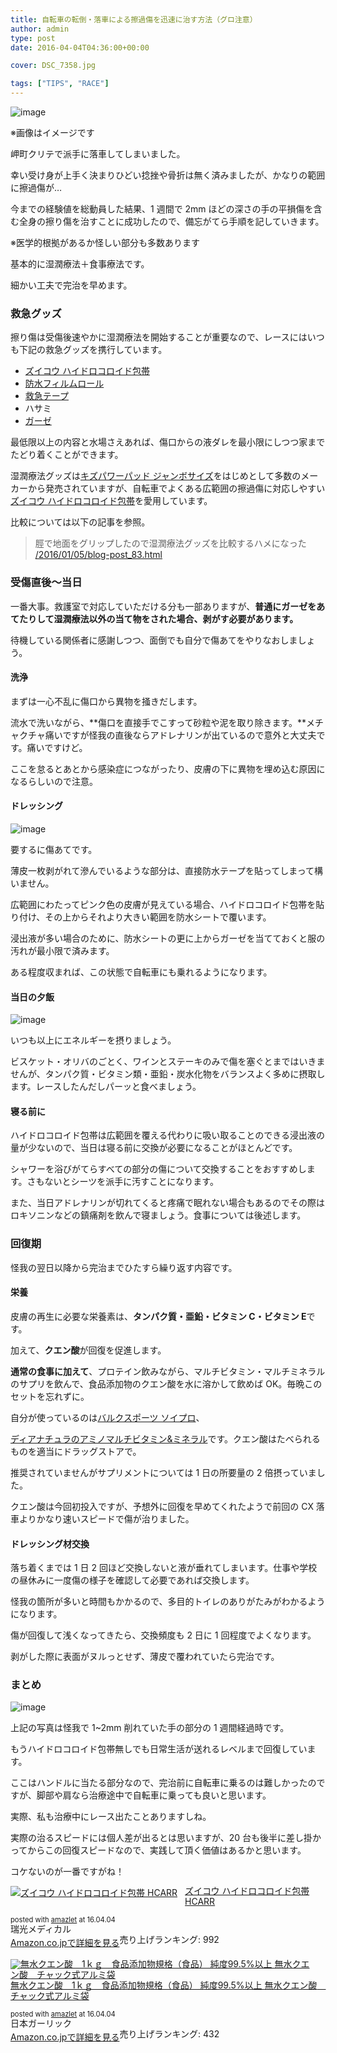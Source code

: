 ```yaml
---
title: 自転車の転倒・落車による擦過傷を迅速に治す方法（グロ注意）
author: admin
type: post
date: 2016-04-04T04:36:00+00:00

cover: DSC_7358.jpg

tags: ["TIPS", "RACE"]
---
```


![image](./DSC_7358.jpg)

※画像はイメージです

岬町クリテで派手に落車してしまいました。

幸い受け身が上手く決まりひどい捻挫や骨折は無く済みましたが、かなりの範囲に擦過傷が…

今までの経験値を総動員した結果、1 週間で 2mm ほどの深さの手の平損傷を含む全身の擦り傷を治すことに成功したので、備忘がてら手順を記していきます。

※医学的根拠があるか怪しい部分も多数あります

基本的に湿潤療法＋食事療法です。

細かい工夫で完治を早めます。

### 救急グッズ

擦り傷は受傷後速やかに湿潤療法を開始することが重要なので、レースにはいつも下記の救急グッズを携行しています。

- [ズイコウ ハイドロコロイド包帯][1]<img style="border: none !important; margin: 0px !important;" src="https://ir-jp.amazon-adsystem.com/e/ir?t=gensobunya-22&l=as2&o=9&a=B00C4JYKIS" alt="" width="1" height="1" border="0" />
- [防水フィルムロール][2]<img style="border: none !important; margin: 0px !important;" src="https://ir-jp.amazon-adsystem.com/e/ir?t=gensobunya-22&l=as2&o=9&a=B000FQ4YJC" alt="" width="1" height="1" border="0" />
- [救急テープ][3]<img style="border: none !important; margin: 0px !important;" src="https://ir-jp.amazon-adsystem.com/e/ir?t=gensobunya-22&l=as2&o=9&a=B00C18YEEM" alt="" width="1" height="1" border="0" />
- ハサミ
- [ガーゼ][4]<img style="border: none !important; margin: 0px !important;" src="https://ir-jp.amazon-adsystem.com/e/ir?t=gensobunya-22&l=as2&o=9&a=B000FQUZPY" alt="" width="1" height="1" border="0" />

最低限以上の内容と水場さえあれば、傷口からの液ダレを最小限にしつつ家までたどり着くことができます。

湿潤療法グッズは[キズパワーパッド ジャンボサイズ][5]をはじめとして多数のメーカーから発売されていますが、自転車でよくある広範囲の擦過傷に対応しやすい[ズイコウ ハイドロコロイド包帯][1]を愛用しています。<img style="border: none !important; margin: 0px !important;" src="https://ir-jp.amazon-adsystem.com/e/ir?t=gensobunya-22&l=as2&o=9&a=B001TDM0Q4" alt="" width="1" height="1" border="0" />

比較については以下の記事を参照。

<blockquote class="tr_bq">
  <p>
    脛で地面をグリップしたので湿潤療法グッズを比較するハメになった<br /> <a href="/2016/01/05/blog-post_83.html">/2016/01/05/blog-post_83.html</a>
  </p>
</blockquote>

### 受傷直後～当日

一番大事。救護室で対応していただける分も一部ありますが、**普通にガーゼをあてたりして湿潤療法以外の当て物をされた場合、剥がす必要があります。**

待機している関係者に感謝しつつ、面倒でも自分で傷あてをやりなおしましょう。

#### 洗浄

まずは一心不乱に傷口から異物を掻きだします。

流水で洗いながら、**傷口を直接手でこすって砂粒や泥を取り除きます。**メチャクチャ痛いですが怪我の直後ならアドレナリンが出ているので意外と大丈夫です。痛いですけど。

ここを怠るとあとから感染症につながったり、皮膚の下に異物を埋め込む原因になるらしいので注意。

#### ドレッシング

![image](./IMG_7569.jpg)

要するに傷あてです。

薄皮一枚剥がれて滲んでいるような部分は、直接防水テープを貼ってしまって構いません。

広範囲にわたってピンク色の皮膚が見えている場合、ハイドロコロイド包帯を貼り付け、その上からそれより大きい範囲を防水シートで覆います。

浸出液が多い場合のために、防水シートの更に上からガーゼを当てておくと服の汚れが最小限で済みます。

ある程度収まれば、この状態で自転車にも乗れるようになります。

#### 当日の夕飯

![image](./DSC_7360.jpg)

いつも以上にエネルギーを摂りましょう。

ビスケット・オリバのごとく、ワインとステーキのみで傷を塞ぐとまではいきませんが、タンパク質・ビタミン類・亜鉛・炭水化物をバランスよく多めに摂取します。レースしたんだしパーッと食べましょう。

#### 寝る前に

ハイドロコロイド包帯は広範囲を覆える代わりに吸い取ることのできる浸出液の量が少ないので、当日は寝る前に交換が必要になることがほとんどです。

シャワーを浴びがてらすべての部分の傷について交換することをおすすめします。さもないとシーツを派手に汚すことになります。

また、当日アドレナリンが切れてくると疼痛で眠れない場合もあるのでその際はロキソニンなどの鎮痛剤を飲んで寝ましょう。食事については後述します。

### 回復期

怪我の翌日以降から完治までひたすら繰り返す内容です。

#### 栄養

皮膚の再生に必要な栄養素は、**タンパク質・亜鉛・ビタミン C・ビタミン E**です。

加えて、**クエン酸**が回復を促進します。

**通常の食事に加えて**、プロテイン飲みながら、マルチビタミン・マルチミネラルのサプリを飲んで、食品添加物のクエン酸を水に溶かして飲めば OK。毎晩このセットを忘れずに。

自分が使っているのは[バルクスポーツ ソイプロ][6]、

[ディアナチュラのアミノマルチビタミン&ミネラル][7]です。クエン酸はたべられるものを適当にドラッグストアで。<img style="border: none !important; margin: 0px !important;" src="https://ir-jp.amazon-adsystem.com/e/ir?t=gensobunya-22&l=as2&o=9&a=B004PEHCXU" alt="" width="1" height="1" border="0" /><img style="border: none !important; margin: 0px !important;" src="https://ir-jp.amazon-adsystem.com/e/ir?t=gensobunya-22&l=as2&o=9&a=B004EI6G8E" alt="" width="1" height="1" border="0" />

推奨されていませんがサプリメントについては 1 日の所要量の 2 倍摂っていました。

クエン酸は今回初投入ですが、予想外に回復を早めてくれたようで前回の CX 落車よりかなり速いスピードで傷が治りました。

#### ドレッシング材交換

落ち着くまでは 1 日 2 回ほど交換しないと液が垂れてしまいます。仕事や学校の昼休みに一度傷の様子を確認して必要であれば交換します。

怪我の箇所が多いと時間もかかるので、多目的トイレのありがたみがわかるようになります。

傷が回復して浅くなってきたら、交換頻度も 2 日に 1 回程度でよくなります。

剥がした際に表面がヌルっとせず、薄皮で覆われていたら完治です。

### まとめ

![image](./DSC_7383.jpg)

上記の写真は怪我で 1~2mm 削れていた手の部分の 1 週間経過時です。

もうハイドロコロイド包帯無しでも日常生活が送れるレベルまで回復しています。

ここはハンドルに当たる部分なので、完治前に自転車に乗るのは難しかったのですが、脚部や肩なら治療途中で自転車に乗っても良いと思います。

実際、私も治療中にレース出たことありますしね。

実際の治るスピードには個人差が出るとは思いますが、20 台も後半に差し掛かってからこの回復スピードなので、実践して頂く価値はあるかと思います。

コケないのが一番ですがね！

<div class="amazlet-box" style="margin-bottom: 0px;">
  <div class="amazlet-image" style="float: left; margin: 0px 12px 1px 0px;">
    <a href="http://www.amazon.co.jp/exec/obidos/ASIN/B00C4JYKIS/gensobunya-22/ref=nosim/" target="_blank" rel="noopener" name="amazletlink"><img style="border: none;" src="https://images-fe.ssl-images-amazon.com/images/I/512Cs20fjAL._SL160_.jpg" alt="ズイコウ ハイドロコロイド包帯 HCARR" /></a>
  </div>

  <div class="amazlet-info" style="line-height: 120%; margin-bottom: 10px;">
    <div class="amazlet-name" style="line-height: 120%; margin-bottom: 10px;">
<a href="http://www.amazon.co.jp/exec/obidos/ASIN/B00C4JYKIS/gensobunya-22/ref=nosim/" target="_blank" rel="noopener" name="amazletlink">ズイコウ ハイドロコロイド包帯 HCARR</a></p>

<div class="amazlet-powered-date" style="font-size: 80%; line-height: 120%; margin-top: 5px;">
  posted with <a title="amazlet" href="http://www.amazlet.com/" target="_blank" rel="noopener">amazlet</a> at 16.04.04
</div>

<div class="amazlet-detail">
瑞光メディカル <br /> 売り上げランキング: 992

<div class="amazlet-sub-info" style="float: left;">
<div class="amazlet-link" style="margin-top: 5px;">
  <a href="http://www.amazon.co.jp/exec/obidos/ASIN/B00C4JYKIS/gensobunya-22/ref=nosim/" target="_blank" rel="noopener" name="amazletlink">Amazon.co.jpで詳細を見る</a>
</div>

  </div>

  <div class="amazlet-footer" style="clear: left;">
     
  </div>
</div>

<div class="amazlet-box" style="margin-bottom: 0px;">
  <div class="amazlet-image" style="float: left; margin: 0px 12px 1px 0px;">
    <a href="http://www.amazon.co.jp/exec/obidos/ASIN/B002V8I7XG/gensobunya-22/ref=nosim/" target="_blank" rel="noopener" name="amazletlink"><img style="border: none;" src="https://images-fe.ssl-images-amazon.com/images/I/414OBOEkaWL._SL160_.jpg" alt="無水クエン酸　1ｋｇ　食品添加物規格（食品） 純度99.5%以上 無水クエン酸　チャック式アルミ袋" /></a>
  </div>

  <div class="amazlet-info" style="line-height: 120%; margin-bottom: 10px;">
    <div class="amazlet-name" style="line-height: 120%; margin-bottom: 10px;">
<a href="http://www.amazon.co.jp/exec/obidos/ASIN/B002V8I7XG/gensobunya-22/ref=nosim/" target="_blank" rel="noopener" name="amazletlink">無水クエン酸　1ｋｇ　食品添加物規格（食品） 純度99.5%以上 無水クエン酸　チャック式アルミ袋</a></p>

<div class="amazlet-powered-date" style="font-size: 80%; line-height: 120%; margin-top: 5px;">
  posted with <a title="amazlet" href="http://www.amazlet.com/" target="_blank" rel="noopener">amazlet</a> at 16.04.04
</div>

<div class="amazlet-detail">
日本ガーリック <br /> 売り上げランキング: 432

<div class="amazlet-sub-info" style="float: left;">
<div class="amazlet-link" style="margin-top: 5px;">
  <a href="http://www.amazon.co.jp/exec/obidos/ASIN/B002V8I7XG/gensobunya-22/ref=nosim/" target="_blank" rel="noopener" name="amazletlink">Amazon.co.jpで詳細を見る</a>
</div>

  </div>

  <div class="amazlet-footer" style="clear: left;">
     
  </div>
</div>

[1]: http://www.amazon.co.jp/gp/product/B00C4JYKIS/ref=as_li_ss_tl?ie=UTF8&camp=247&creative=7399&creativeASIN=B00C4JYKIS&linkCode=as2&tag=gensobunya-22
[2]: http://www.amazon.co.jp/gp/product/B000FQ4YJC/ref=as_li_ss_tl?ie=UTF8&camp=247&creative=7399&creativeASIN=B000FQ4YJC&linkCode=as2&tag=gensobunya-22
[3]: http://www.amazon.co.jp/gp/product/B00C18YEEM/ref=as_li_ss_tl?ie=UTF8&camp=247&creative=7399&creativeASIN=B00C18YEEM&linkCode=as2&tag=gensobunya-22
[4]: http://www.amazon.co.jp/gp/product/B000FQUZPY/ref=as_li_ss_tl?ie=UTF8&camp=247&creative=7399&creativeASIN=B000FQUZPY&linkCode=as2&tag=gensobunya-22
[5]: http://www.amazon.co.jp/gp/product/B001TDM0Q4/ref=as_li_ss_tl?ie=UTF8&camp=247&creative=7399&creativeASIN=B001TDM0Q4&linkCode=as2&tag=gensobunya-22
[6]: http://www.amazon.co.jp/gp/product/B004EI6G8E/ref=as_li_ss_tl?ie=UTF8&camp=247&creative=7399&creativeASIN=B004EI6G8E&linkCode=as2&tag=gensobunya-22
[7]: http://www.amazon.co.jp/gp/product/B004PEHCXU/ref=as_li_ss_tl?ie=UTF8&camp=247&creative=7399&creativeASIN=B004PEHCXU&linkCode=as2&tag=gensobunya-22
